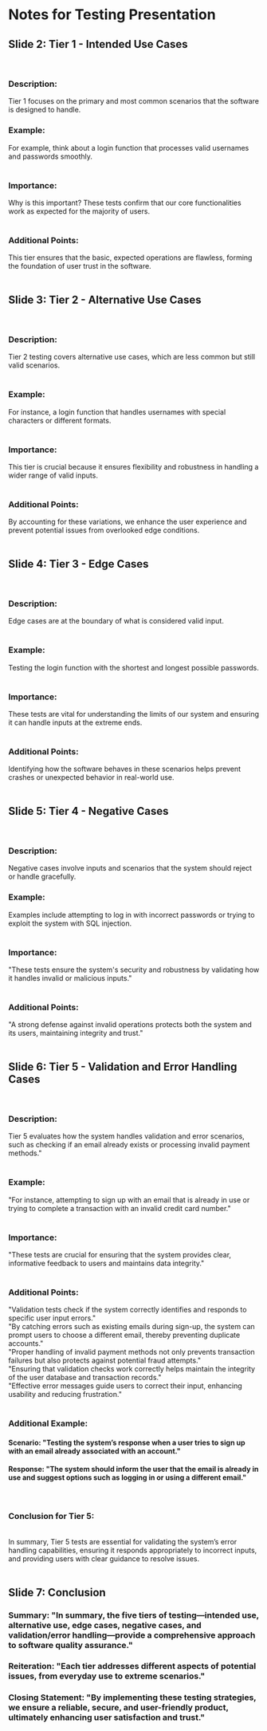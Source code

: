 # Notes for Testing Presentation

## Slide 2: Tier 1 - Intended Use Cases<br>
<br>

### Description: <br>
Tier 1 focuses on the primary and most common scenarios that the software is designed to handle.<br>
### Example:<br>
For example, think about a login function that processes valid usernames and passwords smoothly.<br>
<br>
### Importance:<br>
Why is this important? These tests confirm that our core functionalities work as expected for the majority of users.<br>
<br>
### Additional Points:<br>
This tier ensures that the basic, expected operations are flawless, forming the foundation of user trust in the software.<br>
<br>
## Slide 3: Tier 2 - Alternative Use Cases<br>
<br>

### Description:<br>
Tier 2 testing covers alternative use cases, which are less common but still valid scenarios.<br>
<br>
### Example:<br>
For instance, a login function that handles usernames with special characters or different formats.<br>
<br>
### Importance:<br>
This tier is crucial because it ensures flexibility and robustness in handling a wider range of valid inputs.<br>
<br>
### Additional Points:<br>
By accounting for these variations, we enhance the user experience and prevent potential issues from overlooked edge conditions.<br>
<br>

## Slide 4: Tier 3 - Edge Cases<br>
<br>

### Description:<br>
Edge cases are at the boundary of what is considered valid input.<br>
<br>
### Example:<br>
Testing the login function with the shortest and longest possible passwords.<br>
<br>
### Importance:<br>
These tests are vital for understanding the limits of our system and ensuring it can handle inputs at the extreme ends.<br>
<br>
### Additional Points:<br>
Identifying how the software behaves in these scenarios helps prevent crashes or unexpected behavior in real-world use.<br>
<br>

## Slide 5: Tier 4 - Negative Cases<br>
<br>

### Description:<br>
Negative cases involve inputs and scenarios that the system should reject or handle gracefully.<br>
### Example:<br>
Examples include attempting to log in with incorrect passwords or trying to exploit the system with SQL injection.<br>
<br>
### Importance:<br>
"These tests ensure the system's security and robustness by validating how it handles invalid or malicious inputs."<br>
<br>
### Additional Points:<br>
"A strong defense against invalid operations protects both the system and its users, maintaining integrity and trust."<br>
<br>

## Slide 6: Tier 5 - Validation and Error Handling Cases<br>
<br>

### Description:<br>
Tier 5 evaluates how the system handles validation and error scenarios, such as checking if an email already exists or processing invalid payment methods."<br>
<br>
### Example: <br>
"For instance, attempting to sign up with an email that is already in use or trying to complete a transaction with an invalid credit card number."<br>
<br>
### Importance:<br>
"These tests are crucial for ensuring that the system provides clear, informative feedback to users and maintains data integrity."<br>
<br>
### Additional Points:<br>
"Validation tests check if the system correctly identifies and responds to specific user input errors."<br>
"By catching errors such as existing emails during sign-up, the system can prompt users to choose a different email, thereby preventing duplicate accounts."<br>
"Proper handling of invalid payment methods not only prevents transaction failures but also protects against potential fraud attempts."<br>
"Ensuring that validation checks work correctly helps maintain the integrity of the user database and transaction records."<br>
"Effective error messages guide users to correct their input, enhancing usability and reducing frustration."<br>
<br>
### Additional Example:<br>
#### Scenario: "Testing the system’s response when a user tries to sign up with an email already associated with an account."<br>
#### Response: "The system should inform the user that the email is already in use and suggest options such as logging in or using a different email."<br>
<br>

### Conclusion for Tier 5:<br>
<br>
In summary, Tier 5 tests are essential for validating the system’s error handling capabilities, ensuring it responds appropriately to incorrect inputs, and providing users with clear guidance to resolve issues.<br>
<br>

## Slide 7: Conclusion<br>

### Summary: "In summary, the five tiers of testing—intended use, alternative use, edge cases, negative cases, and validation/error handling—provide a comprehensive approach to software quality assurance."<br>
### Reiteration: "Each tier addresses different aspects of potential issues, from everyday use to extreme scenarios."<br>
### Closing Statement: "By implementing these testing strategies, we ensure a reliable, secure, and user-friendly product, ultimately enhancing user satisfaction and trust."<br>

